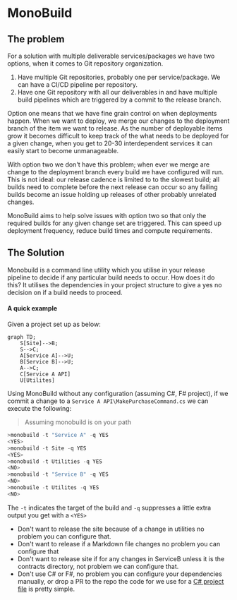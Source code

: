 # MonoBuild

## The problem

For a solution with multiple deliverable services/packages we have two options, when it comes to Git repository organization. 

1. Have multiple Git repositories, probably one per service/package. We can have a CI/CD pipeline per repository.
1. Have one Git repository with all our deliverables in and have multiple build pipelines which are triggered by a commit to the release branch. 

Option one means that we have fine grain control on when deployments happen. When we want to deploy, we merge our changes to the deployment branch of the item we want to release. As the number of deployable items grow it becomes difficult to keep track of the what needs to be deployed for a given change, when you get to 20-30 interdependent services it can easily start to become unmanageable.

With option two we don't have this problem; when ever we merge are change to the deployment branch every build we have configured will run. This is not ideal: our release cadence is limited to to the slowest build; all builds need to complete before the next release can occur so any failing builds become an issue holding up releases of other probably unrelated changes.

MonoBuild aims to help solve issues with option two so that only the required builds for any given change set are triggered. This can speed up deployment frequency, reduce build times and compute requirements.

## The Solution

Monobuild is a command line utility which you utilise in your release pipeline to decide if any particular build needs to occur. How does it do this? It utilises the dependencies in your project structure to give a yes no decision on if a build needs to proceed.

#### A quick example

Given a project set up as below:

```mermaid
graph TD;
    S[Site]-->B;
    S-->C;
    A[Service A]-->U;
    B[Service B]-->U;
    A-->C;
    C[Service A API]
    U[Utilites]
```

Using  MonoBuild without any configuration (assuming C#, F# project), if we commit a change to a ```Service A API\MakePurchaseCommand.cs``` we can execute the following:

>  Assuming monobuild is on your path

```Powershell
>monobuild -t "Service A" -q YES
<YES>
>monobuild -t Site -q YES
<YES>
>monobuild -t Utilities -q YES
<NO>
>monobuild -t "Service B" -q YES
<NO>
>monobuile -t Utilites -q YES
<NO>
```


The ```-t``` indicates the target of the build and ```-q``` suppresses a little extra output you get with a ```<YES>```

* Don't want to release the site because of a change in utilities no problem you can configure that.
* Don't want to release if a Markdown file changes no problem you can configure that
* Don't want to release site if for any changes in ServiceB unless it is the contracts directory, not problem we can configure that.
* Don't use C# or F#, no problem you can configure your dependencies manually, or drop a PR to the repo the code for we use for a [C# project file](src/MonoBuild.Core/ProjDependencyExtractor.cs) is pretty simple.
